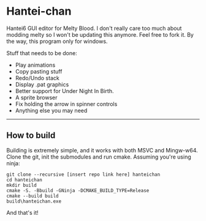 # Hantei-chan #
Hantei6 GUI editor for Melty Blood.
I don't really care too much about modding melty so I won't be updating this anymore.
Feel free to fork it. By the way, this program only for windows. 

Stuff that needs to be done:
* Play animations
* Copy pasting stuff
* Redo/Undo stack
* Display .pat graphics
* Better support for Under Night In Birth.
* A sprite browser
* Fix holding the arrow in spinner controls
* Anything else you may need

-----------------------
## How to build ##
Building is extremely simple, and it works with both MSVC and Mingw-w64.
Clone the git, init the submodules and run cmake.
Assuming you're using ninja:

```
git clone --recursive [insert repo link here] hanteichan
cd hanteichan
mkdir build
cmake -S. -Bbuild -GNinja -DCMAKE_BUILD_TYPE=Release
cmake --build build
build\hanteichan.exe
```

And that's it!